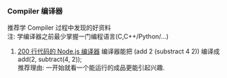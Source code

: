 ### Compiler 编译器     
推荐学 Compiler 过程中发现的好资料  
注: 学编译器之前最少掌握一门编程语言(C,C++/Python/...)  

1. [200 行代码的 Node.js 编译器](https://github.com/1c7/the-super-tiny-compiler)
编译器能把 (add 2 (substract 4 2)) 编译成 add(2, subtract(4, 2));   
推荐理由: 一开始就看一个能运行的成品更能引起兴趣.  




